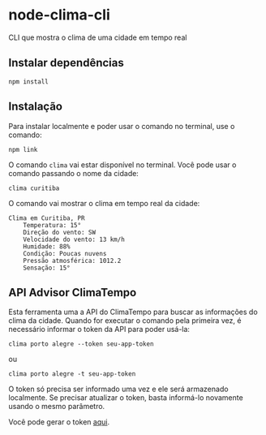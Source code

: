 # node-clima-cli
CLI que mostra o clima de uma cidade em tempo real

## Instalar dependências
`npm install`

## Instalação
Para instalar localmente e poder usar o comando no terminal, use o comando:

`npm link`

O comando `clima` vai estar disponível no terminal. Você pode usar o comando passando o nome da cidade:

`clima curitiba`

O comando vai mostrar o clima em tempo real da cidade:

```
Clima em Curitiba, PR
    Temperatura: 15°
    Direção do vento: SW
    Velocidade do vento: 13 km/h
    Humidade: 88%
    Condição: Poucas nuvens
    Pressão atmosférica: 1012.2
    Sensação: 15°
```

## API Advisor ClimaTempo
Esta ferramenta uma a API do ClimaTempo para buscar as informações do clima da cidade.
Quando for executar o comando pela primeira vez, é necessário informar o token da API para poder usá-la:

`clima porto alegre --token seu-app-token`

ou

`clima porto alegre -t seu-app-token`

O token só precisa ser informado uma vez e ele será armazenado localmente. Se precisar atualizar o token, basta informá-lo novamente usando o mesmo parâmetro.

Você pode gerar o token [aqui](https://advisor.climatempo.com.br).